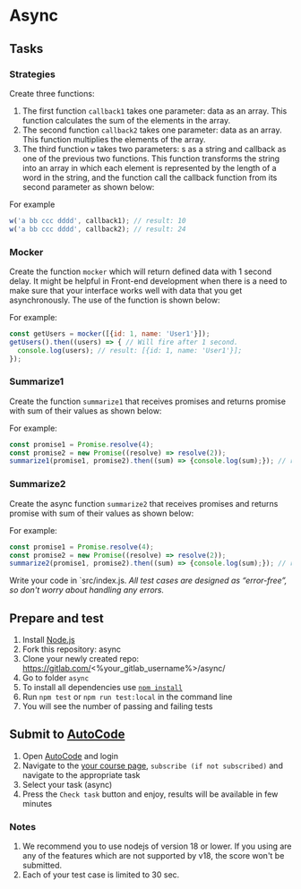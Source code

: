 # Async

## Tasks

### Strategies
Create three functions:
1. The first function `callback1` takes one parameter: data as an array. This function calculates the sum of the elements in the array.
2. The second function `callback2` takes one parameter: data as an array. This function multiplies the elements of the array. 
3. The third function `w` takes two parameters: s as a string and callback as one of the previous two functions. This function transforms the string into an array in which each element is represented by the length of a word in the string, and the function call the callback function from its second parameter as shown below:

For example
```js
w('a bb ccc dddd', callback1); // result: 10
w('a bb ccc dddd', callback2); // result: 24
```


### Mocker
Create the function `mocker` which will return defined data with 1 second delay.
It might be helpful in Front-end development when there is a need to make sure that your interface works well with data that you get asynchronously. The use of the function is shown below:

For example:
```js
const getUsers = mocker([{id: 1, name: 'User1'}]);
getUsers().then((users) => { // Will fire after 1 second.
  console.log(users); // result: [{id: 1, name: 'User1'}];
});
```

### Summarize1
Create the function `summarize1` that receives promises and returns promise with sum of their values as shown below:

For example:
```js
const promise1 = Promise.resolve(4);
const promise2 = new Promise((resolve) => resolve(2));
summarize1(promise1, promise2).then((sum) => {console.log(sum);}); // result: 6
```

### Summarize2
Create the async function `summarize2` that receives promises and returns promise with sum of their values as shown below:

For example:
```js
const promise1 = Promise.resolve(4);
const promise2 = new Promise((resolve) => resolve(2));
summarize2(promise1, promise2).then((sum) => {console.log(sum);}); // result: 6
```

Write your code in `src/index.js.
*All test cases are designed as “error-free”, so don't worry about handling any errors.*

## Prepare and test
1. Install [Node.js](https://nodejs.org/en/download/)   
2. Fork this repository: async
3. Clone your newly created repo: https://gitlab.com/<%your_gitlab_username%>/async/  
4. Go to folder `async`  
5. To install all dependencies use [`npm install`](https://docs.npmjs.com/cli/install)  
6. Run `npm test` or `npm run test:local` in the command line  
7. You will see the number of passing and failing tests

## Submit to [AutoCode](https://autocode.lab.epam.com/)
1. Open [AutoCode](https://autocode.lab.epam.com/) and login
2. Navigate to the [your course page](https://autocode.lab.epam.com/student/group/80), `subscribe (if not subscribed)` and navigate to the appropriate task 
3. Select your task (async)
4. Press the `Check task` button and enjoy, results will be available in few minutes

### Notes
1. We recommend you to use nodejs of version 18 or lower. If you using are any of the features which are not supported by v18, the score won't be submitted.
2. Each of your test case is limited to 30 sec.
